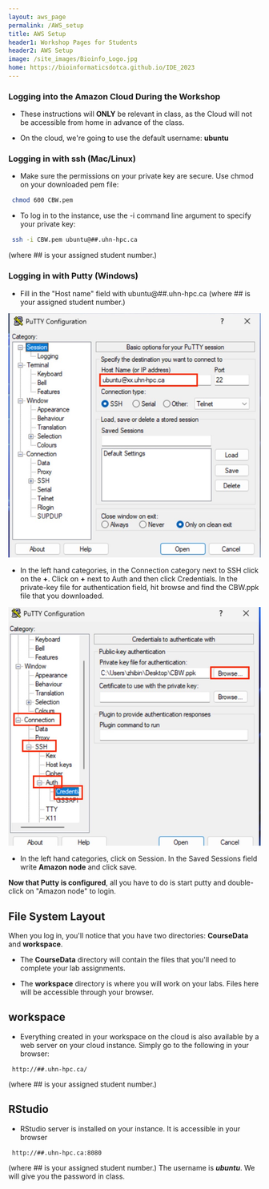 ```yaml
---
layout: aws_page
permalink: /AWS_setup
title: AWS Setup
header1: Workshop Pages for Students
header2: AWS Setup
image: /site_images/Bioinfo_Logo.jpg
home: https://bioinformaticsdotca.github.io/IDE_2023
---
```


### Logging into the Amazon Cloud During the Workshop  


* These instructions will **ONLY** be relevant in class, as the Cloud will not be accessible from home in advance of the class.
 
* On the cloud, we're going to use the default username: **ubuntu**
 

### Logging in with ssh (Mac/Linux) <a id="maclinux"></a>

* Make sure the permissions on your private key are secure. Use chmod on your downloaded pem file:

```bash
 chmod 600 CBW.pem
```

* To log in to the instance, use the -i command line argument to specify your private key:

```bash
 ssh -i CBW.pem ubuntu@##.uhn-hpc.ca
```

(where ## is your assigned student number.)

### Logging in with Putty (Windows) <a id="windows"></a>

* Fill in the "Host name" field with ubuntu@##.uhn-hpc.ca (where ## is your assigned student number.)
 
<img src="https://github.com/bioinformaticsdotca/AWS_stuff/blob/master/Putty_Basic_Options.jpg" alt="Basic Putty Options" class="center">

* In the left hand categories, in the Connection category next to SSH click on the **+**. Click on **+** next to Auth and then click Credentials. In the private-key file for authentication field, hit browse and find the CBW.ppk file that you downloaded.

<img src="https://github.com/bioinformaticsdotca/AWS_stuff/blob/master/Putty_Auth_Options.jpg" alt="Putty Auth Options" class="center">

* In the left hand categories, click on Session.  In the Saved Sessions field write **Amazon node** and click save.

**Now that Putty is configured**, all you have to do is start putty and double-click on "Amazon node" to login.


## File System Layout <a id="filesystem"></a>

When you log in, you'll notice that you have two directories: **CourseData** and **workspace**.

* The **CourseData** directory will contain the files that you'll need to complete your lab assignments.

* The **workspace** directory is where you will work on your labs. Files here will be accessible through your browser.

## workspace

* Everything created in your workspace on the cloud is also available by a web server on your cloud instance.  Simply go to the following in your browser:

```
 http://##.uhn-hpc.ca/
```
(where ## is your assigned student number.)

## RStudio 
* RStudio server is installed on your instance. It is accessible in your browser
```
 http://##.uhn-hpc.ca:8080
```
(where ## is your assigned student number.) The username is ***ubuntu***. We will give you the password in class.
